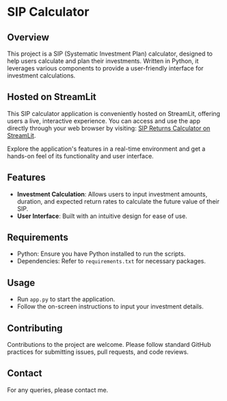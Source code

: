 # SIP Calculator

## Overview
This project is a SIP (Systematic Investment Plan) calculator, designed to help users calculate and plan their investments. Written in Python, it leverages various components to provide a user-friendly interface for investment calculations.

## Hosted on StreamLit
This SIP calculator application is conveniently hosted on StreamLit, offering users a live, interactive experience. You can access and use the app directly through your web browser by visiting: [SIP Returns Calculator on StreamLit](https://sip-returns-calc.streamlit.app).

Explore the application's features in a real-time environment and get a hands-on feel of its functionality and user interface.

## Features
- **Investment Calculation**: Allows users to input investment amounts, duration, and expected return rates to calculate the future value of their SIP.
- **User Interface**: Built with an intuitive design for ease of use.

## Requirements
- Python: Ensure you have Python installed to run the scripts.
- Dependencies: Refer to `requirements.txt` for necessary packages.

## Usage
- Run `app.py` to start the application.
- Follow the on-screen instructions to input your investment details.

## Contributing
Contributions to the project are welcome. Please follow standard GitHub practices for submitting issues, pull requests, and code reviews.

## Contact
For any queries, please contact me.
